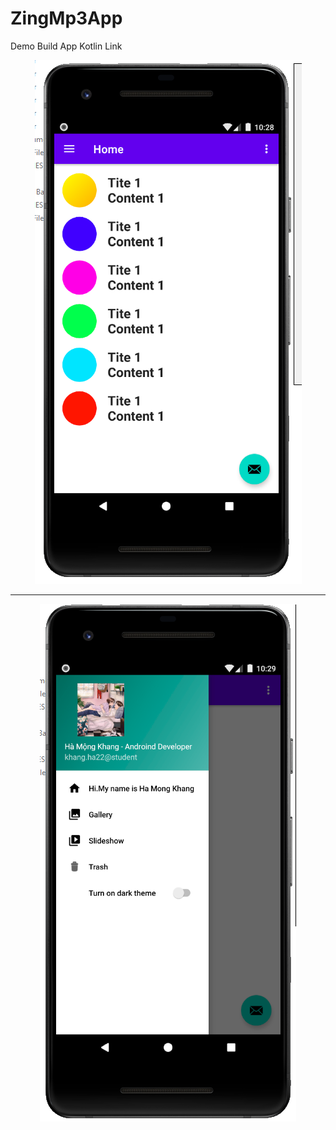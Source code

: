 # ZingMp3App
Demo Build App Kotlin
Link
<p align="center">
  <img src="https://github.com/hamongkhang/JetNote/blob/master/image.PNG" alt="Screenshot-2021-10-17-232800" border="0" />
</p>
<hr>
<p align="center">
<img src="https://github.com/hamongkhang/JetNote/blob/master/image2.PNG" alt="Screenshot-2021-10-17-232839" border="0" />
</p>
